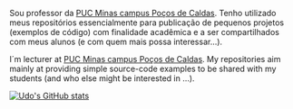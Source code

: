 <!--
## Olá, sou Udo👋


**udofritzke/udofritzke** is a ✨ _special_ ✨ repository because its `README.md` (this file) appears on your GitHub profile.-->

Sou professor da [PUC Minas campus Poços de Caldas](https://www.pucpcaldas.br/).
Tenho utilizado meus repositórios essencialmente para publicação de pequenos projetos (exemplos de código) com finalidade acadêmica e a ser compartilhados com meus alunos (e com quem mais possa interessar...). 

I´m lecturer at [PUC Minas campus Poços de Caldas](https://www.pucpcaldas.br/). My repositories aim mainly at providing simple source-code examples to be shared with my students (and who else might be interested in ...).

<!--
### Aqui temos um pouco de minha atividade em meus repositórios:

- 🔭 I’m currently working on ...
- 🌱 I’m currently learning ...
- 👯 I’m looking to collaborate on ...
- 🤔 I’m looking for help with ...
- 💬 Ask me about ...
- 📫 How to reach me: ...
- 😄 Pronouns: ...
- ⚡ Fun fact: ...  

📫 Posso ser contatado por : ...

### Algumas estatisticas:

[![Udo's GitHub stats](https://github-readme-stats.vercel.app/api?username=udofritzke&show_icons=true&theme=radical)](https://github.com/udofritzke/github-readme-stats)
[![Top Langs](https://github-readme-stats.vercel.app/api/top-langs/?username=udofritzke)](https://github.com/udofritzke/github-readme-stats)

![Icone Java](https://github.com/udofritzke/udofritzke/assets/81312361/1a2ba6b0-f19c-46a5-835e-30877ec8da6c)
<img src="https://github.com/udofritzke/udofritzke/assets/81312361/1a2ba6b0-f19c-46a5-835e-30877ec8da6c" width="100" height="100" />
-->
[![Udo's GitHub stats](https://github-readme-stats.vercel.app/api?username=udofritzke&show_icons=true&theme=radical)](https://github.com/udofritzke/github-readme-stats)
